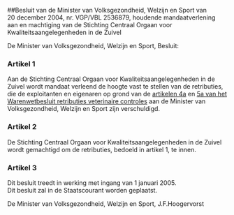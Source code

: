 <meta http-equiv='Content-Type' content='text/html; charset=utf-8' />

##Besluit van de Minister van Volksgezondheid, Welzijn en Sport van 20 december 2004, nr. VGP/VBL 2536879, houdende mandaatverlening aan en machtiging van de Stichting Centraal Orgaan voor Kwaliteitsaangelegenheden in de Zuivel

De Minister van Volksgezondheid, Welzijn en Sport,  Besluit:    

### Artikel  1  

Aan de Stichting Centraal Orgaan voor Kwaliteitsaangelegenheden in de Zuivel wordt mandaat verleend de hoogte vast te stellen van de retributies, die de exploitanten en eigenaren op grond van de [artikelen 4a](../../../../../../../../../../../../AMvB/warenwetbesluit/retributies/levensmiddelen/BWBR0015167/README.md) en [5a van het Warenwetbesluit retributies veterinaire controles](../../../../../../../../../../../../AMvB/warenwetbesluit/retributies/levensmiddelen/BWBR0015167/README.md) aan de Minister van Volksgezondheid, Welzijn en Sport zijn verschuldigd.  

### Artikel  2  

De Stichting Centraal Orgaan voor Kwaliteitsaangelegenheden in de Zuivel wordt gemachtigd om de retributies, bedoeld in artikel 1, te innen.  

### Artikel  3  

Dit besluit treedt in werking met ingang van 1 januari 2005.  
Dit besluit zal in de Staatscourant worden geplaatst.   

De 
Minister van Volksgezondheid, Welzijn en Sport, 
J.F.Hoogervorst    
